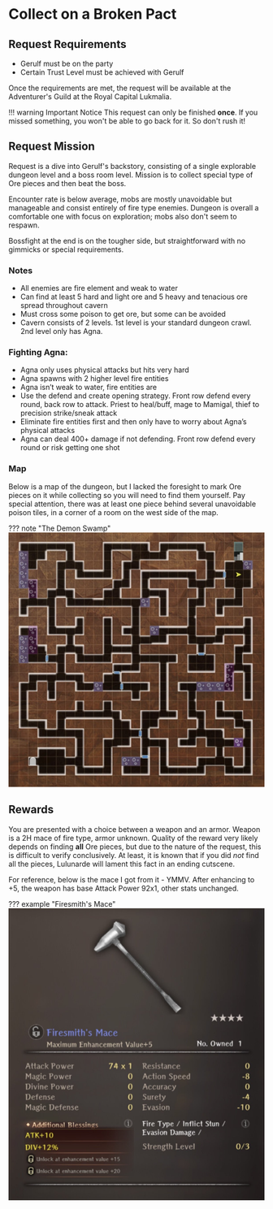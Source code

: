 # Collect on a Broken Pact

## Request Requirements

* Gerulf must be on the party
* Certain Trust Level must be achieved with Gerulf

Once the requirements are met, the request will be available at the
Adventurer's Guild at the Royal Capital Lukmalia.

!!! warning Important Notice
    This request can only be finished **once**. If you missed something, you
    won't be able to go back for it. So don't rush it!

## Request Mission

Request is a dive into Gerulf's backstory, consisting of a single explorable
dungeon level and a boss room level. Mission is to collect special type of Ore
pieces and then beat the boss.

Encounter rate is below average, mobs are mostly unavoidable but manageable and
consist entirely of fire type enemies. Dungeon is overall a comfortable one
with focus on exploration; mobs also don't seem to respawn.

Bossfight at the end is on the tougher side, but straightforward with no
gimmicks or special requirements.

### Notes
- All enemies are fire element and weak to water
- Can find at least 5 hard and light ore and 5 heavy and tenacious ore spread throughout cavern 
- Must cross some poison to get ore, but some can be avoided 
- Cavern consists of 2 levels. 1st level is your standard dungeon crawl. 2nd level only has Agna. 

### Fighting Agna:
- Agna only uses physical attacks but hits very hard
- Agna spawns with 2 higher level fire entities
- Agna isn’t weak to water, fire entities are
- Use the defend and create opening strategy. Front row defend every round, back row to attack. Priest to heal/buff, mage to Mamigal, thief to precision strike/sneak attack 
- Eliminate fire entities first and then only have to worry about Agna’s physical attacks 
- Agna can deal 400+ damage if not defending. Front row defend every round or risk getting one shot

### Map

Below is a map of the dungeon, but I lacked the foresight to mark Ore pieces on
it while collecting so you will need to find them yourself. Pay special
attention, there was at least one piece behind several unavoidable poison
tiles, in a corner of a room on the west side of the map.

??? note "The Demon Swamp"
    ![](img/map.png)

## Rewards

You are presented with a choice between a weapon and an armor. Weapon is a 2H
mace of fire type, armor unknown. Quality of the reward very likely depends on
finding **all** Ore pieces, but due to the nature of the request, this is
difficult to verify conclusively. At least, it is known that if you did *not*
find all the pieces, Lulunarde will lament this fact in an ending cutscene.

For reference, below is the mace I got from it - YMMV. After enhancing to +5,
the weapon has base Attack Power 92x1, other stats unchanged.

??? example "Firesmith's Mace"
    ![](img/mace.png)
